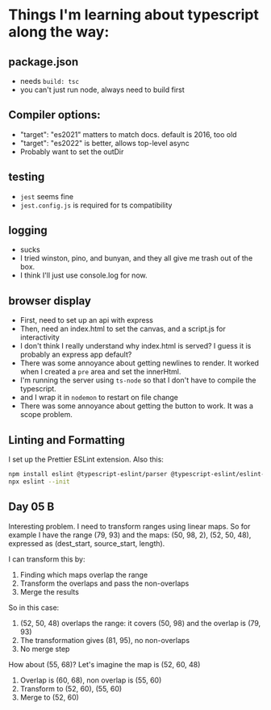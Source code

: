 # Things I'm learning about typescript along the way:

## package.json

- needs `build: tsc`
- you can't just run node, always need to build first

## Compiler options:

- "target": "es2021" matters to match docs. default is 2016, too old
- "target": "es2022" is better, allows top-level async
- Probably want to set the outDir

## testing

- `jest` seems fine
- `jest.config.js` is required for ts compatibility

## logging

- sucks
- I tried winston, pino, and bunyan, and they all give me trash out of the box.
- I think I'll just use console.log for now.

## browser display

- First, need to set up an api with express
- Then, need an index.html to set the canvas, and a script.js for interactivity
- I don't think I really understand why index.html is served? I guess it is probably an express app default?
- There was some annoyance about getting newlines to render. It worked when I created a `pre` area and set the innerHtml.
- I'm running the server using `ts-node` so that I don't have to compile the typescript.
- and I wrap it in `nodemon` to restart on file change
- There was some annoyance about getting the button to work. It was a scope problem.

## Linting and Formatting

I set up the Prettier ESLint extension.
Also this:

```bash
npm install eslint @typescript-eslint/parser @typescript-eslint/eslint-plugin --save-dev
npx eslint --init
```

## Day 05 B

Interesting problem. I need to transform ranges using linear maps.
So for example I have the range (79, 93)
and the maps: (50, 98, 2), (52, 50, 48), expressed as (dest_start, source_start, length).

I can transform this by:

1. Finding which maps overlap the range
2. Transform the overlaps and pass the non-overlaps
3. Merge the results

So in this case:

1. (52, 50, 48) overlaps the range: it covers (50, 98) and the overlap is (79, 93)
2. The transformation gives (81, 95), no non-overlaps
3. No merge step

How about (55, 68)? Let's imagine the map is (52, 60, 48)

1. Overlap is (60, 68), non overlap is (55, 60)
2. Transform to (52, 60), (55, 60)
3. Merge to (52, 60)
